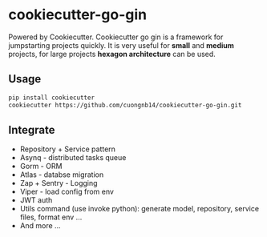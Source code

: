 # cookiecutter-go-gin

Powered by Cookiecutter. Cookiecutter go gin is a framework for jumpstarting projects quickly. It is very useful for **small** and **medium** projects, for large projects **hexagon architecture** can be used.

## Usage

```sh
pip install cookiecutter
cookiecutter https://github.com/cuongnb14/cookiecutter-go-gin.git
```

## Integrate
- Repository + Service pattern
- Asynq - distributed tasks queue
- Gorm - ORM
- Atlas - databse migration
- Zap + Sentry - Logging
- Viper - load config from env
- JWT auth
- Utils command (use invoke python): generate model, repository, service files, format env ...
- And more ...
